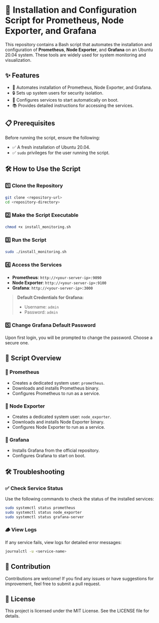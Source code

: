 # 🚀 Installation and Configuration Script for Prometheus, Node Exporter, and Grafana

This repository contains a Bash script that automates the installation and configuration of **Prometheus**, **Node Exporter**, and **Grafana** on an Ubuntu 20.04 system. These tools are widely used for system monitoring and visualization.

## ✨ Features

- 🚀 Automates installation of Prometheus, Node Exporter, and Grafana.
- 🔒 Sets up system users for security isolation.
- 🔄 Configures services to start automatically on boot.
- 📚 Provides detailed instructions for accessing the services.

## 📋 Prerequisites

Before running the script, ensure the following:

- ✅ A fresh installation of Ubuntu 20.04.
- ✅ `sudo` privileges for the user running the script.

## 🛠️ How to Use the Script

### 1️⃣ Clone the Repository
```bash
git clone <repository-url>
cd <repository-directory>
```

### 2️⃣ Make the Script Executable
```bash
chmod +x install_monitoring.sh
```

### 3️⃣ Run the Script
```bash
sudo ./install_monitoring.sh
```

### 4️⃣ Access the Services

- **Prometheus**: `http://<your-server-ip>:9090`
- **Node Exporter**: `http://<your-server-ip>:9100`
- **Grafana**: `http://<your-server-ip>:3000`

> **Default Credentials for Grafana:**
> - Username: `admin`
> - Password: `admin`

### 5️⃣ Change Grafana Default Password
Upon first login, you will be prompted to change the password. Choose a secure one.

## 📂 Script Overview

### 🔹 Prometheus

- Creates a dedicated system user: `prometheus`.
- Downloads and installs Prometheus binary.
- Configures Prometheus to run as a service.

### 🔹 Node Exporter

- Creates a dedicated system user: `node_exporter`.
- Downloads and installs Node Exporter binary.
- Configures Node Exporter to run as a service.

### 🔹 Grafana

- Installs Grafana from the official repository.
- Configures Grafana to start on boot.

## 🛠️ Troubleshooting

### ✅ Check Service Status
Use the following commands to check the status of the installed services:
```bash
sudo systemctl status prometheus
sudo systemctl status node_exporter
sudo systemctl status grafana-server
```

### 🪵 View Logs
If any service fails, view logs for detailed error messages:
```bash
journalctl -u <service-name>
```

## 🤝 Contribution

Contributions are welcome! If you find any issues or have suggestions for improvement, feel free to submit a pull request.

## 📜 License

This project is licensed under the MIT License. See the LICENSE file for details.
